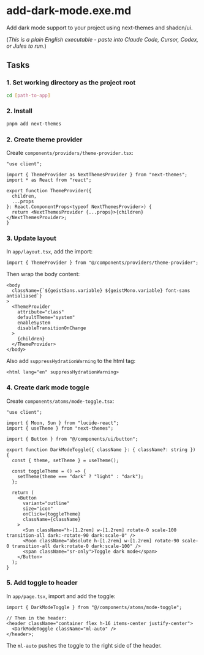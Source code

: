 # add-dark-mode.exe.md

Add dark mode support to your project using next-themes and shadcn/ui.

(_This is a plain English executable - paste into Claude Code, Cursor, Codex, or Jules to run._)

## Tasks

### 1. Set working directory as the project root
```bash
cd [path-to-app]
```

### 2. Install

```bash
pnpm add next-themes
```

### 2. Create theme provider

Create `components/providers/theme-provider.tsx`:

```tsx
"use client";

import { ThemeProvider as NextThemesProvider } from "next-themes";
import * as React from "react";

export function ThemeProvider({
  children,
  ...props
}: React.ComponentProps<typeof NextThemesProvider>) {
  return <NextThemesProvider {...props}>{children}</NextThemesProvider>;
}
```

### 3. Update layout

In `app/layout.tsx`, add the import:

```tsx
import { ThemeProvider } from "@/components/providers/theme-provider";
```

Then wrap the body content:

```tsx
<body
  className={`${geistSans.variable} ${geistMono.variable} font-sans antialiased`}
>
  <ThemeProvider
    attribute="class"
    defaultTheme="system"
    enableSystem
    disableTransitionOnChange
  >
    {children}
  </ThemeProvider>
</body>
```

Also add `suppressHydrationWarning` to the html tag:

```tsx
<html lang="en" suppressHydrationWarning>
```

### 4. Create dark mode toggle

Create `components/atoms/mode-toggle.tsx`:

```tsx
"use client";

import { Moon, Sun } from "lucide-react";
import { useTheme } from "next-themes";

import { Button } from "@/components/ui/button";

export function DarkModeToggle({ className }: { className?: string }) {
  const { theme, setTheme } = useTheme();

  const toggleTheme = () => {
    setTheme(theme === "dark" ? "light" : "dark");
  };

  return (
    <Button
      variant="outline"
      size="icon"
      onClick={toggleTheme}
      className={className}
    >
      <Sun className="h-[1.2rem] w-[1.2rem] rotate-0 scale-100 transition-all dark:-rotate-90 dark:scale-0" />
      <Moon className="absolute h-[1.2rem] w-[1.2rem] rotate-90 scale-0 transition-all dark:rotate-0 dark:scale-100" />
      <span className="sr-only">Toggle dark mode</span>
    </Button>
  );
}
```

### 5. Add toggle to header

In `app/page.tsx`, import and add the toggle:

```tsx
import { DarkModeToggle } from "@/components/atoms/mode-toggle";

// Then in the header:
<header className="container flex h-16 items-center justify-center">
  <DarkModeToggle className="ml-auto" />
</header>;
```

The `ml-auto` pushes the toggle to the right side of the header.

